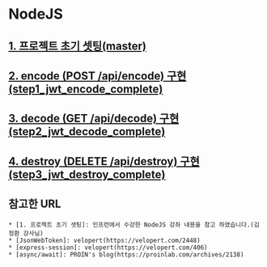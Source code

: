 # NodeJS

## [1. 프로젝트 초기 셋팅(master)](https://github.com/bogurs/nodejs_jwt_sample/blob/master/docs/nodejs-jwt.md)
## [2. encode (POST /api/encode) 구현(step1_jwt_encode_complete)](https://github.com/bogurs/nodejs_jwt_sample/blob/step1_jwt_encode_complete/docs/step1-encode.md)
## [3. decode (GET /api/decode) 구현(step2_jwt_decode_complete)](https://github.com/bogurs/nodejs_jwt_sample/blob/step2_jwt_decode_complete/docs/step2-decode.md)
## [4. destroy (DELETE /api/destroy) 구현(step3_jwt_destroy_complete)](https://github.com/bogurs/nodejs_jwt_sample/blob/step3_jwt_destroy_complete/docs/step3-destroy.md)
  
  
## 참고한 URL
    * [1. 프로젝트 초기 셋팅]: 인프런에서 수강한 NodeJS 강좌 내용을 참고 하였습니다.(김정환 강사님)
    * [JsonWebToken]: velopert(https://velopert.com/2448)
    * [express-session]: velopert(https://velopert.com/406)
    * [async/await]: PROIN's blog(https://proinlab.com/archives/2138)